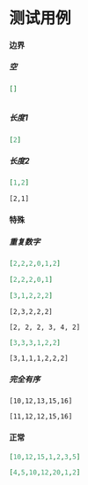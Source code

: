# 测试用例

#### 边界

##### 空

```json
[]
```

```json

```

##### 长度1

```json
[2]
```

##### 长度2

```json
[1,2]
```

```
[2,1]
```

#### 特殊

##### 重复数字

```json
[2,2,2,0,1,2]
```

```json
[2,2,2,0,1]
```

```json
[3,1,2,2,2]
```

```
[2,3,2,2,2]
```

```
[2, 2, 2, 3, 4, 2]
```

```json
[3,3,3,1,2,2]
```

```
[3,1,1,1,2,2,2]
```

##### 完全有序

```
[10,12,13,15,16]
```

```
[11,12,12,15,16]
```

#### 正常

```json
[10,12,15,1,2,3,5]
```

```json
[4,5,10,12,20,1,2]
```
